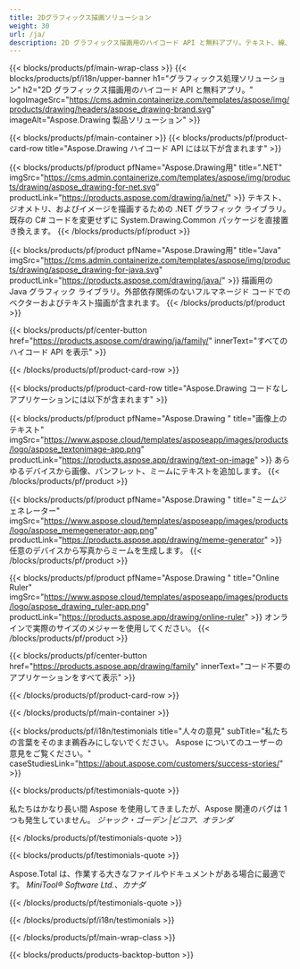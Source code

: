 ```yaml
---
title: 2Dグラフィックス描画ソリューション 
weight: 30
url: /ja/
description: 2D グラフィックス描画用のハイコード API と無料アプリ。テキスト、線、曲線、図形を描画したり、画像をさまざまな形式に変換したりする機能。
---
```


{{< blocks/products/pf/main-wrap-class >}}
{{< blocks/products/pf/i18n/upper-banner h1="グラフィックス処理ソリューション" h2="2D グラフィックス描画用のハイコード API と無料アプリ。" logoImageSrc="https://cms.admin.containerize.com/templates/aspose/img/products/drawing/headers/aspose_drawing-brand.svg" imageAlt="Aspose.Drawing 製品ソリューション" >}}

{{< blocks/products/pf/main-container >}}
{{< blocks/products/pf/product-card-row title="Aspose.Drawing ハイコード API には以下が含まれます" >}}

{{< blocks/products/pf/product pfName="Aspose.Drawing用" title=".NET" imgSrc="https://cms.admin.containerize.com/templates/aspose/img/products/drawing/aspose_drawing-for-net.svg" productLink="https://products.aspose.com/drawing/ja/net/" >}}
テキスト、ジオメトリ、およびイメージを描画するための .NET グラフィック ライブラリ。既存の C# コードを変更せずに System.Drawing.Common パッケージを直接置き換えます。
{{< /blocks/products/pf/product >}}

{{< blocks/products/pf/product pfName="Aspose.Drawing用" title="Java" imgSrc="https://cms.admin.containerize.com/templates/aspose/img/products/drawing/aspose_drawing-for-java.svg" productLink="https://products.aspose.com/drawing/java/" >}}
描画用の Java グラフィック ライブラリ。外部依存関係のないフルマネージド コードでのベクターおよびテキスト描画が含まれます。
{{< /blocks/products/pf/product >}}

{{< blocks/products/pf/center-button href="https://products.aspose.com/drawing/ja/family/" innerText="すべてのハイコード API を表示" >}}

{{< /blocks/products/pf/product-card-row >}}

{{< blocks/products/pf/product-card-row title="Aspose.Drawing コードなしアプリケーションには以下が含まれます" >}}

{{< blocks/products/pf/product pfName="Aspose.Drawing " title="画像上のテキスト" imgSrc="https://www.aspose.cloud/templates/asposeapp/images/products/logo/aspose_textonimage-app.png" productLink="https://products.aspose.app/drawing/text-on-image" >}}
あらゆるデバイスから画像、パンフレット、ミームにテキストを追加します。
{{< /blocks/products/pf/product >}}

{{< blocks/products/pf/product pfName="Aspose.Drawing " title="ミームジェネレーター" imgSrc="https://www.aspose.cloud/templates/asposeapp/images/products/logo/aspose_memegenerator-app.png" productLink="https://products.aspose.app/drawing/meme-generator" >}}
任意のデバイスから写真からミームを生成します。
{{< /blocks/products/pf/product >}}

{{< blocks/products/pf/product pfName="Aspose.Drawing " title="Online Ruler" imgSrc="https://www.aspose.cloud/templates/asposeapp/images/products/logo/aspose_drawing_ruler-app.png" productLink="https://products.aspose.app/drawing/online-ruler" >}}
オンラインで実際のサイズのメジャーを使用してください。
{{< /blocks/products/pf/product >}}

{{< blocks/products/pf/center-button href="https://products.aspose.app/drawing/family" innerText="コード不要のアプリケーションをすべて表示" >}}

{{< /blocks/products/pf/product-card-row >}}

{{< /blocks/products/pf/main-container >}}

{{< blocks/products/pf/i18n/testimonials title="人々の意見" subTitle="私たちの言葉をそのまま鵜呑みにしないでください。 Aspose についてのユーザーの意見をご覧ください。" caseStudiesLink="https://about.aspose.com/customers/success-stories/" >}}

{{< blocks/products/pf/testimonials-quote >}}
<p class="first">
 私たちはかなり長い間 Aspose を使用してきましたが、Aspose 関連のバグは 1 つも発生していません。
 <em>
  ジャック・ゴーデン |ビコア、オランダ
 </em>
</p>

{{< /blocks/products/pf/testimonials-quote >}}

{{< blocks/products/pf/testimonials-quote >}}
<p class="second">
 Aspose.Total は、作業する大きなファイルやドキュメントがある場合に最適です。
 <em>
  MiniTool® Software Ltd.、カナダ
 </em>
</p>

{{< /blocks/products/pf/testimonials-quote >}}

{{< /blocks/products/pf/i18n/testimonials >}}

{{< /blocks/products/pf/main-wrap-class >}}

{{< blocks/products/products-backtop-button >}}
